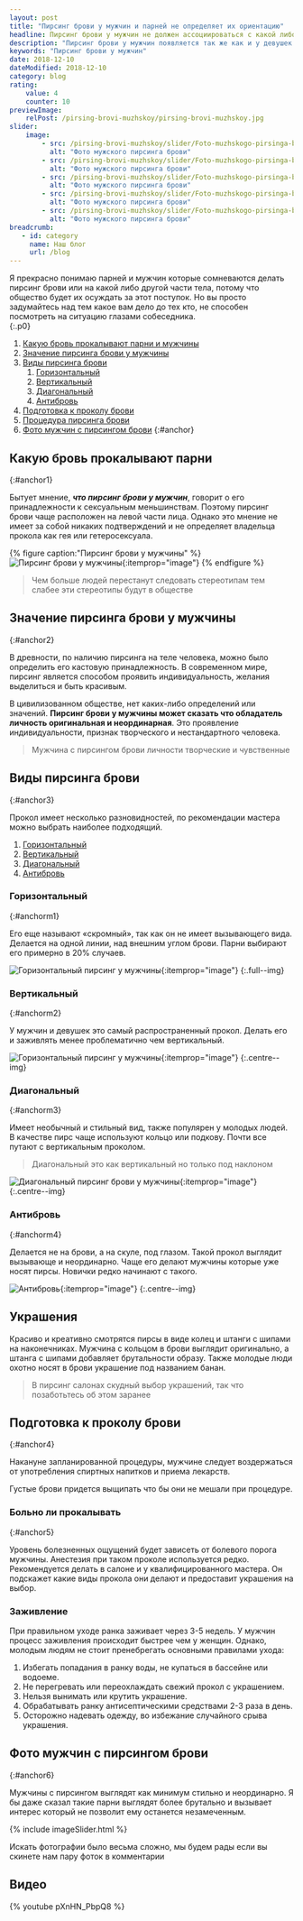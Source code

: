 ```yaml
---
layout: post
title: "Пирсинг брови у мужчин и парней не определяет их ориентацию"
headline: Пирсинг брови у мужчин не должен ассоциироваться с какой либо ориентацией
description: "Пирсинг брови у мужчин появляется так же как и у девушек от непреодолимого желания его сделать, рассмотрим какую бровь стоит прокалывать парням и стоит ли беспокоиться об мнении тех кому это не нравится"
keywords: "Пирсинг брови у мужчин"
date: 2018-12-10
dateModified: 2018-12-10
category: blog
rating: 
    value: 4
    counter: 10
previewImage: 
    relPost: /pirsing-brovi-muzhskoy/pirsing-brovi-muzhskoy.jpg 
slider:
    image:
        - src: /pirsing-brovi-muzhskoy/slider/Foto-muzhskogo-pirsinga-brovi-1.jpg 
          alt: "Фото мужского пирсинга брови"
        - src: /pirsing-brovi-muzhskoy/slider/Foto-muzhskogo-pirsinga-brovi-2.jpg
          alt: "Фото мужского пирсинга брови"
        - src: /pirsing-brovi-muzhskoy/slider/Foto-muzhskogo-pirsinga-brovi-3.jpg 
          alt: "Фото мужского пирсинга брови"
        - src: /pirsing-brovi-muzhskoy/slider/Foto-muzhskogo-pirsinga-brovi-4.jpg 
          alt: "Фото мужского пирсинга брови"
        - src: /pirsing-brovi-muzhskoy/slider/Foto-muzhskogo-pirsinga-brovi-5.jpg 
          alt: "Фото мужского пирсинга брови"
breadcrumb:
   - id: category
     name: Наш блог
     url: /blog
---
```


Я прекрасно понимаю парней и мужчин которые сомневаются делать пирсинг брови или на какой либо другой части тела, потому что общество будет их осуждать за этот поступок. Но вы просто задумайтесь над тем какое вам дело до тех кто, не способен посмотреть на ситуацию глазами собеседника.  
{:.p0}

1. [Какую бровь прокалывают парни и мужчины](#anchor1)
2. [Значение пирсинга брови у мужчины](#anchor2)
2. [Виды пирсинга брови](#anchor3)
    1.  [Горизонтальный](#anchorm1)
    1.  [Вертикальный](#anchorm2)
    1.  [Диагональный](#anchorm3)
    1.  [Антибровь](#anchorm3)
2. [Подготовка к проколу брови](#anchor4)
2. [Процедура пирсинга брови](#anchor5)
2. [Фото мужчин с пирсингом брови](#anchor6)
{:#anchor} 

## Какую бровь прокалывают парни
{:#anchor1}

Бытует мнение, ***что пирсинг брови у мужчин***, говорит о его принадлежности к сексуальным меньшинствам. Поэтому пирсинг брови чаще расположен на левой части лица. Однако это мнение не имеет за собой никаких подтверждений и не определяет владельца прокола как гея или гетеросексуала.

{% figure caption:"Пирсинг брови у мужчины" %}
![Пирсинг брови у мужчины](/assets/image/src/pirsing-brovi-muzhskoy/pirsing-brovi-muzhskoy-orientacia.jpg){:itemprop="image"} 
{% endfigure %}

> Чем больше людей перестанут следовать стереотипам тем слабее эти стереотипы будут в обществе
 
## Значение пирсинга брови у мужчины
{:#anchor2}

В древности, по наличию пирсинга на теле человека, можно было определить его кастовую принадлежность. В современном мире, пирсинг является способом проявить индивидуальность, желания выделиться и быть красивым.
 
 В цивилизованном обществе, нет каких-либо определений или значений. **Пирсинг брови у мужчины может сказать что обладатель личность оригинальная и неординарная**. Это проявление индивидуальности, признак творческого и нестандартного человека.

> Мужчина с пирсингом брови личности творческие и чувственные

## Виды пирсинга брови
{:#anchor3}

Прокол имеет несколько разновидностей, по рекомендации мастера можно выбрать наиболее подходящий.

1.  [Горизонтальный](#anchorm1)
1.  [Вертикальный](#anchorm2)
1.  [Диагональный](#anchorm3)
1.  [Антибровь](#anchorm3)
 

### Горизонтальный
{:#anchorm1}

Его еще называют «скромный», так как он не имеет вызывающего вида. Делается на одной линии, над внешним углом брови. Парни выбирают его примерно в 20% случаев.
 
![Горизонтальный пирсинг у мужчины](/assets/image/src/pirsing-brovi-muzhskoy/gorizontalnyj-pirsing-brovi-muzhchiny.jpg){:itemprop="image"} 
 {:.full--img} 
 
### Вертикальный
{:#anchorm2}

У мужчин и девушек это самый распространенный прокол. Делать его и заживлять менее проблематично чем вертикальный.
 
![Горизонтальный пирсинг у мужчины](/assets/image/src/pirsing-brovi-muzhskoy/vertikalnyj-pirsing-brovi.jpg){:itemprop="image"} 
{:.centre--img}
 
### Диагональный
{:#anchorm3}

Имеет необычный и стильный вид, также популярен у молодых людей. В качестве пирс чаще используют кольцо или подкову. Почти все путают с вертикальным проколом.

> Диагональный это как вертикальный но только под наклоном
 
![Диагональный пирсинг брови у мужчины](/assets/image/src/pirsing-brovi-muzhskoy/diagonalnyj-pirsing-brovi.jpg){:itemprop="image"} 
{:.centre--img}
 
### Антибровь
{:#anchorm4}

Делается не на брови, а на скуле, под глазом. Такой прокол выглядит вызывающе и неординарно. Чаще его делают мужчины которые уже носят пирсы. Новички редко начинают с  такого.

![Антибровь](/assets/image/src/pirsing-brovi-muzhskoy/pirsing-antibrov.jpg){:itemprop="image"} 
{:.centre--img}

## Украшения

Красиво и креативно смотрятся пирсы в виде колец и штанги с шипами на наконечниках. Мужчина с кольцом в брови выглядит оригинально, а штанга с шипами добавляет брутальности образу. Также молодые люди охотно носят в брови украшение под названием банан.

> В пирсинг салонах скудный выбор украшений, так что позаботьтесь об этом заранее

## Подготовка к проколу брови
{:#anchor4}
 
Накануне запланированной процедуры, мужчине следует воздержаться от употребления спиртных напитков и приема лекарств. 

Густые брови придется выщипать что бы они не мешали при процедуре.

### Больно ли прокалывать 
{:#anchor5}

Уровень болезненных ощущений будет зависеть от болевого порога мужчины. Анестезия при таком проколе используется редко. Рекомендуется делать в салоне и у квалифицированного мастера. Он подскажет какие виды прокола они делают и предоставит украшения на выбор.

### Заживление

При правильном уходе ранка заживает через 3-5 недель. У мужчин процесс заживления происходит быстрее чем у женщин. Однако, молодым людям не стоит пренебрегать основными правилами ухода:

1. Избегать попадания в ранку воды, не купаться в бассейне или водоеме.
2. Не перегревать или переохлаждать свежий прокол с украшением.
3. Нельзя вынимать или крутить украшение.
4. Обрабатывать ранку антисептическими средствами 2-3 раза в день.
5. Осторожно надевать одежду, во избежание случайного срыва украшения.
 
## Фото мужчин с пирсингом брови 
{:#anchor6}

Мужчины с пирсингом выглядят как минимум стильно и неординарно. Я бы даже сказал такие парни выглядят более брутально и вызывает интерес который не позволит ему останется незамеченным.

{% include imageSlider.html %}

Искать фотографии было весьма сложно, мы будем рады если вы скинете нам пару фоток в комментарии 

## Видео

{% youtube pXnHN_PbpQ8 %}
